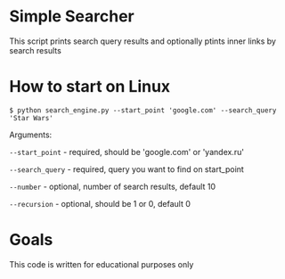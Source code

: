 # Simple Searcher

This script prints search query results and optionally ptints inner links by search results

# How to start on Linux
```
$ python search_engine.py --start_point 'google.com' --search_query 'Star Wars'
```

Arguments:

`--start_point` - required, should be 'google.com' or 'yandex.ru'

`--search_query` - required, query you want to find on start_point

`--number` - optional, number of search results, default 10

`--recursion` - optional, should be 1 or 0, default 0

# Goals
This code is written for educational purposes only